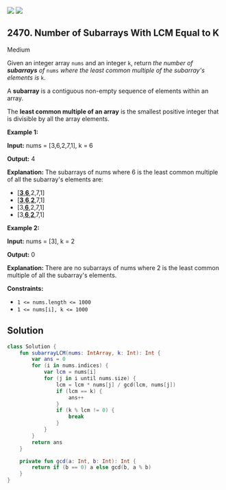 [![](https://img.shields.io/github/stars/javadev/LeetCode-in-Kotlin?label=Stars&style=flat-square)](https://github.com/javadev/LeetCode-in-Kotlin)
[![](https://img.shields.io/github/forks/javadev/LeetCode-in-Kotlin?label=Fork%20me%20on%20GitHub%20&style=flat-square)](https://github.com/javadev/LeetCode-in-Kotlin/fork)

## 2470\. Number of Subarrays With LCM Equal to K

Medium

Given an integer array `nums` and an integer `k`, return _the number of **subarrays** of_ `nums` _where the least common multiple of the subarray's elements is_ `k`.

A **subarray** is a contiguous non-empty sequence of elements within an array.

The **least common multiple of an array** is the smallest positive integer that is divisible by all the array elements.

**Example 1:**

**Input:** nums = [3,6,2,7,1], k = 6

**Output:** 4

**Explanation:** The subarrays of nums where 6 is the least common multiple of all the subarray's elements are:
- \[<ins>**3**</ins>,<ins>**6**</ins>,2,7,1] 
- \[<ins>**3**</ins>,<ins>**6**</ins>,<ins>**2**</ins>,7,1] 
- \[3,<ins>**6**</ins>,2,7,1] 
- \[3,<ins>**6**</ins>,<ins>**2**</ins>,7,1]

**Example 2:**

**Input:** nums = [3], k = 2

**Output:** 0

**Explanation:** There are no subarrays of nums where 2 is the least common multiple of all the subarray's elements.

**Constraints:**

*   `1 <= nums.length <= 1000`
*   `1 <= nums[i], k <= 1000`

## Solution

```kotlin
class Solution {
    fun subarrayLCM(nums: IntArray, k: Int): Int {
        var ans = 0
        for (i in nums.indices) {
            var lcm = nums[i]
            for (j in i until nums.size) {
                lcm = lcm * nums[j] / gcd(lcm, nums[j])
                if (lcm == k) {
                    ans++
                }
                if (k % lcm != 0) {
                    break
                }
            }
        }
        return ans
    }

    private fun gcd(a: Int, b: Int): Int {
        return if (b == 0) a else gcd(b, a % b)
    }
}
```